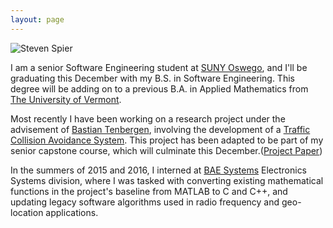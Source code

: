 ```yaml
---
layout: page
---
```


<div class="profilePhoto">
  <img alt="Steven Spier" src="{{site.baseurl}}/img/profile.jpg">
</div>



I am a senior Software Engineering student at [SUNY Oswego](http://www.oswego.edu), and I'll be graduating this December with my B.S. in Software Engineering. This degree will be adding on to a previous B.A. in Applied Mathematics from [The University of Vermont](www.uvm.edu). 

Most recently I have been working on a research project under the advisement of [Bastian Tenbergen](http://bastian.tenbergen.org), involving the development of a [Traffic Collision Avoidance System](https://en.wikipedia.org/wiki/Traffic_collision_avoidance_system). This project has been adapted to be part of my senior capstone course, which will culminate this December.([Project Paper](http://Sdspier.github.io/Documents/sspierXPlaneReport.pdf))

In the summers of 2015 and 2016, I interned at [BAE Systems](https://en.wikipedia.org/wiki/BAE_Systems_Inc.) Electronics Systems division, where I was tasked with converting existing mathematical functions in the project's baseline from MATLAB to C and C++, and updating legacy software algorithms used in radio frequency and geo-location applications.


